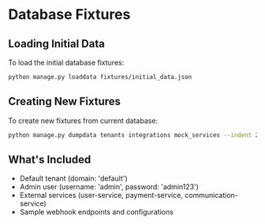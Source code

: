 # Database Fixtures

## Loading Initial Data

To load the initial database fixtures:

```bash
python manage.py loaddata fixtures/initial_data.json
```

## Creating New Fixtures

To create new fixtures from current database:

```bash
python manage.py dumpdata tenants integrations mock_services --indent 2 > fixtures/initial_data.json
```

## What's Included

- Default tenant (domain: 'default')
- Admin user (username: 'admin', password: 'admin123')
- External services (user-service, payment-service, communication-service)
- Sample webhook endpoints and configurations